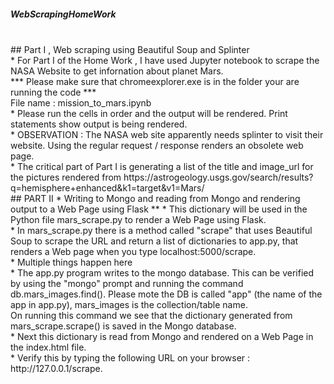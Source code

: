 ##### WebScrapingHomeWork
</br>
## Part I , Web scraping using Beautiful Soup and Splinter
</br>
* For Part I of the Home Work , I have used Jupyter notebook to scrape the NASA Website to get infornation about planet Mars.
</br>
*** Please make sure that chromeexplorer.exe is in the folder your are running the code ***
</br>
File name : mission_to_mars.ipynb
</br>
* Please run the cells in order and the output will be rendered. Print statements show output is being rendered.
</br>
* OBSERVATION : The NASA web site apparently needs splinter to visit their website. Using the regular request / response renders an obsolete web page.
</br>
* The critical part of Part I is generating a list of the title and image_url for the pictures rendered from
https://astrogeology.usgs.gov/search/results?q=hemisphere+enhanced&k1=target&v1=Mars/
</br>
##  PART II * Writing to Mongo and reading from Mongo and rendering output to a Web Page using Flask **
* This dictionary will be used in the Python file mars_scrape.py to render a Web Page using Flask.
</br>
* In mars_scrape.py there is a method called "scrape" that uses Beautiful Soup to scrape the URL and return a list of dictionaries to app.py, that renders a Web page when you type localhost:5000/scrape.
</br>
* Multiple things happen here 
</br>
* The app.py program writes to the mongo database. This can be verified by using the "mongo" prompt and running the command 
db.mars_images.find(). Please mote the DB is called "app" (the name of the app in app.py),  mars_images is the collection/table name. 
</br>
On running this command we see that the dictionary generated from mars_scrape.scrape() is saved in the Mongo database.
</br>
* Next this dictionary  is read from Mongo and rendered on a Web Page in the index.html file. 
</br>
* Verify this by typing the following URL on your browser : http://127.0.0.1/scrape. 
